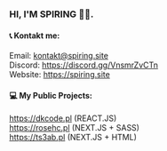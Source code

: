 ### HI, I'M SPIRING 👨‍🌾.

#### 📞 Kontakt me:  
Email: kontakt@spiring.site    
Discord: https://discord.gg/VnsmrZvCTn  
Website: https://spiring.site  

#### 💻 My Public Projects:  
https://dkcode.pl (REACT.JS)  
https://rosehc.pl (NEXT.JS + SASS)  
https://ts3ab.pl (NEXT.JS + HTML)  

